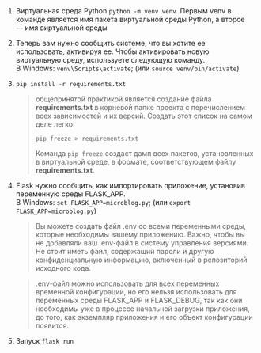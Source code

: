 ## 
1. Виртуальная среда Python `python -m venv venv`. Первым venv в команде является имя пакета виртуальной среды Python, а второе — имя виртуальной среды
2. Теперь вам нужно сообщить системе, что вы хотите ее использовать, активируя ее. Чтобы активировать новую виртуальную среду, используете следующую команду.   
В Windows: `venv\Scripts\activate`; (или `source venv/bin/activate`)
3. `pip install -r requirements.txt`

    > общепринятой практикой является создание файла **requirements.txt** в корневой папке проекта с перечислением всех зависимостей и их версий. Создать этот список на самом деле легко:
    >
    > `pip freeze > requirements.txt`
    >
    > Команда `pip freeze` создаст дамп всех пакетов, установленных в виртуальной среде, в формате, соответствующем файлу **requirements.txt**. 

4. Flask нужно сообщить, как импортировать приложение, установив переменную среды FLASK_APP.  
В Windows: `set FLASK_APP=microblog.py`; (или `export FLASK_APP=microblog.py`)

    > Вы можете создать файл .env со всеми переменными среды, которые необходимы вашему приложению. Важно, чтобы вы не добавляли ваш .env-файл в систему управления версиями. Не стоит иметь файл, содержащий пароли и другую конфиденциальную информацию, включенный в репозиторий исходного кода.

    > .env-файл можно использовать для всех переменных временной конфигурации, но его нельзя использовать для переменных среды FLASK_APP и FLASK_DEBUG, так как они необходимы уже в процессе начальной загрузки приложения, до того, как экземпляр приложения и его объект конфигурации появится.

5. Запуск `flask run`
